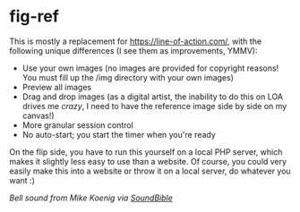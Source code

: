 # fig-ref
This is mostly a replacement for https://line-of-action.com/, with the following unique differences (I see them as improvements, YMMV):
* Use your own images (no images are provided for copyright reasons!  You must fill up the /img directory with your own images)
* Preview all images
* Drag and drop images (as a digital artist, the inability to do this on LOA drives me *crazy*, I need to have the reference image side by side on my canvas!)
* More granular session control
* No auto-start; you start the timer when you're ready

On the flip side, you have to run this yourself on a local PHP server, which makes it slightly less easy to use than a website. Of course, you could very easily make this into a website or throw it on a local server, do whatever you want :) 

*Bell sound from Mike Koenig via [SoundBible](https://soundbible.com/1746-Ship-Bell.html)*
